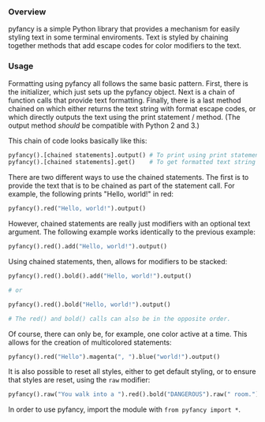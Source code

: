 ### Overview
pyfancy is a simple Python library that provides a mechanism for easily styling text in some terminal enviroments. Text is styled by chaining together methods that add escape codes for color modifiers to the text.

### Usage
Formatting using pyfancy all follows the same basic pattern. First, there is the initializer, which just sets up the pyfancy object. Next is a chain of function calls that provide text formatting. Finally, there is a last method chained on which either returns the text string with format escape codes, or which directly outputs the text using the print statement / method. (The output method *should* be compatible with Python 2 and 3.)

This chain of code looks basically like this:
```python
pyfancy().[chained statements].output() # To print using print statement / method
pyfancy().[chained statements].get()    # To get formatted text string
```

There are two different ways to use the chained statements. The first is to provide the text that is to be chained as part of the statement call. For example, the following prints "Hello, world!" in red:
```python
pyfancy().red("Hello, world!").output()
```
However, chained statements are really just modifiers with an optional text argument. The following example works identically to the previous example:
```python
pyfancy().red().add("Hello, world!").output()
```
Using chained statements, then, allows for modifiers to be stacked:
```python
pyfancy().red().bold().add("Hello, world!").output()

# or

pyfancy().red().bold("Hello, world!").output()

# The red() and bold() calls can also be in the opposite order.
```
Of course, there can only be, for example, one color active at a time. This allows for the creation of multicolored statements:
```python
pyfancy().red("Hello").magenta(", ").blue("world!").output()
```
It is also possible to reset all styles, either to get default styling, or to ensure that styles are reset, using the `raw` modifier:
```python
pyfancy().raw("You walk into a ").red().bold("DANGEROUS").raw(" room.").output()
```

In order to use pyfancy, import the module with `from pyfancy import *`.
